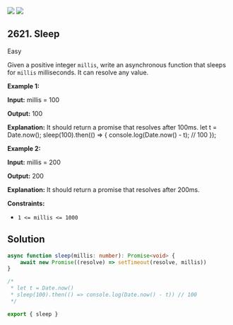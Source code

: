 [![](https://img.shields.io/github/stars/javadev/LeetCode-in-Kotlin?label=Stars&style=flat-square)](https://github.com/javadev/LeetCode-in-Kotlin)
[![](https://img.shields.io/github/forks/javadev/LeetCode-in-Kotlin?label=Fork%20me%20on%20GitHub%20&style=flat-square)](https://github.com/javadev/LeetCode-in-Kotlin/fork)

## 2621\. Sleep

Easy

Given a positive integer `millis`, write an asynchronous function that sleeps for `millis` milliseconds. It can resolve any value.

**Example 1:**

**Input:** millis = 100

**Output:** 100

**Explanation:** It should return a promise that resolves after 100ms. let t = Date.now(); sleep(100).then(() => { console.log(Date.now() - t); // 100 });

**Example 2:**

**Input:** millis = 200

**Output:** 200

**Explanation:** It should return a promise that resolves after 200ms.

**Constraints:**

*   `1 <= millis <= 1000`

## Solution

```typescript
async function sleep(millis: number): Promise<void> {
    await new Promise((resolve) => setTimeout(resolve, millis))
}

/*
 * let t = Date.now()
 * sleep(100).then(() => console.log(Date.now() - t)) // 100
 */

export { sleep }
```